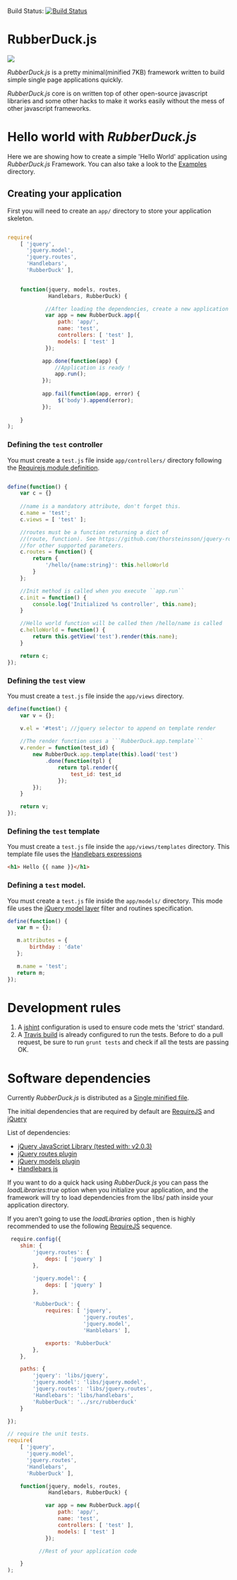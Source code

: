 Build Status: [![Build Status](https://travis-ci.org/niedbalski/rubberduck.js.png?branch=master)](https://travis-ci.org/niedbalski/rubberduck.js)

RubberDuck.js
=============

![](img/rubber.jpg?raw=true)

*RubberDuck.js* is a pretty minimal(minified 7KB) framework written to build simple
single page applications quickly.

*RubberDuck.js* core is on written top of other open-source javascript libraries
and some other hacks to make it works easily without the mess of other javascript
frameworks.

# Hello world with *RubberDuck.js*

Here we are showing how to create a simple 'Hello World' application
using *RubberDuck.js* Framework. You can also take a look to the [Examples](../master/examples) directory.

## Creating your application

First you will need to create an `app/` directory to store your application
skeleton.

```javascript

require(
    [ 'jquery',
      'jquery.model',
      'jquery.routes',
      'Handlebars',
      'RubberDuck' ],
      

    function(jquery, models, routes,
             Handlebars, RubberDuck) {

            //After loading the dependencies, create a new application
            var app = new RubberDuck.app({
                path: 'app/',
                name: 'test',
                controllers: [ 'test' ],
                models: [ 'test' ]
            });

           app.done(function(app) {
               //Application is ready !
               app.run();
           });
           
           app.fail(function(app, error) {
                $('body').append(error);
           });
           
    }
);

```
### Defining the `test` controller

You must create a `test.js` file inside `app/controllers/` directory following the
[Requirejs module definition](http://requirejs.org/docs/api.html#funcmodule).

```javascript

define(function() {
    var c = {}
    
    //name is a mandatory attribute, don't forget this.
    c.name = 'test';
    c.views = [ 'test' ];

    //routes must be a function returning a dict of 
    //(route, function). See https://github.com/thorsteinsson/jquery-routes/blob/master/jquery.routes.js
    //for other supported parameters.
    c.routes = function() {
        return {
            '/hello/{name:string}': this.helloWorld
        }
    };

    //Init method is called when you execute ``app.run``
    c.init = function() {
        console.log('Initialized %s controller', this.name);
    }

    //Hello world function will be called then /hello/name is called
    c.helloWorld = function() {
        return this.getView('test').render(this.name);
    }

    return c;
});
```

### Defining the `test` view

You must create a `test.js` file inside the `app/views` directory.

```javascript
define(function() {
    var v = {};

    v.el = '#test'; //jquery selector to append on template render
    
    //The render function uses a ```RubberDuck.app.template```
    v.render = function(test_id) {
        new RubberDuck.app.template(this).load('test')
            .done(function(tpl) {
                return tpl.render({
                    test_id: test_id
                });
        });
    }

    return v;
});
```

### Defining the `test` template

You must create a `test.js` file inside the `app/views/templates` directory. 
This template file uses the [Handlebars expressions](http://handlebarsjs.com/expressions.html)

```html
<h1> Hello {{ name }}</h1>
```


### Defining a `test` model.

You must create a `test.js` file inside the `app/models/` directory.
This mode file uses the [jQuery model layer](http://bitovi.com/blog/2010/10/jquery-model-a-jquery-model-layer.html) filter
and routines specification.

```javascript
define(function() {
   var m = {};

   m.attributes = {
       birthday : 'date'
   };

   m.name = 'test';
   return m;
});
```

# Development rules

1. A [jshint](../master/.jshint) configuration is used to ensure code mets the 'strict' standard. 
2. A [Travis build](https://travis-ci.org/niedbalski/rubberduck.js) is already configured to run the tests. Before to do a pull request, be sure to run ``grunt tests`` and check if all
the tests are passing OK.

# Software dependencies

Currently *RubberDuck.js* is distributed as a [Single minified file](../master/releases).

The initial dependencies that are required by default are [RequireJS](https://github.com/jrburke/requirejs "RequireJS") and [jQuery](https://github.com/jquery/jquery)

List of dependencies:

* [jQuery JavaScript Library (tested with: v2.0.3) ](https://github.com/jquery/jquery 'jQuery')
* [jQuery routes plugin](https://github.com/thorsteinsson/jquery-routes 'jquery-routes')
* [jQuery models plugin](http://v3.javascriptmvc.com/jquery/dist/jquery.model.js 'jquery-model')
* [Handlebars js](https://github.com/wycats/handlebars.js/ 'HandlebarsJS')

If you want to do a quick hack using *RubberDuck.js* you can pass the *loadLibraries:true* 
option when you initialize your application, and the framework will try to load dependencies 
from the libs/ path inside your application directory.

If you aren't going to use the *loadLibraries* option , then is highly recommended to use
the following [RequireJS](https://github.com/jrburke/requirejs "RequireJS") sequence.

```javascript
 require.config({
    shim: {
        'jquery.routes': {
            deps: [ 'jquery' ]
        },

        'jquery.model': {
            deps: [ 'jquery' ]
        },

        'RubberDuck': {
            requires: [ 'jquery',
                        'jquery.routes',
                        'jquery.model',
                        'Hanblebars' ],

            exports: 'RubberDuck'
        },
    },

    paths: {
        'jquery': 'libs/jquery',
        'jquery.model': 'libs/jquery.model',
        'jquery.routes': 'libs/jquery.routes',
        'Handlebars': 'libs/handlebars',
        'RubberDuck': '../src/rubberduck'
    }

});

// require the unit tests.
require(
    [ 'jquery',
      'jquery.model',
      'jquery.routes',
      'Handlebars',
      'RubberDuck' ],

    function(jquery, models, routes,
             Handlebars, RubberDuck) {

            var app = new RubberDuck.app({
                path: 'app/',
                name: 'test',
                controllers: [ 'test' ],
                models: [ 'test' ]
            });

          //Rest of your application code

    }
);
```
